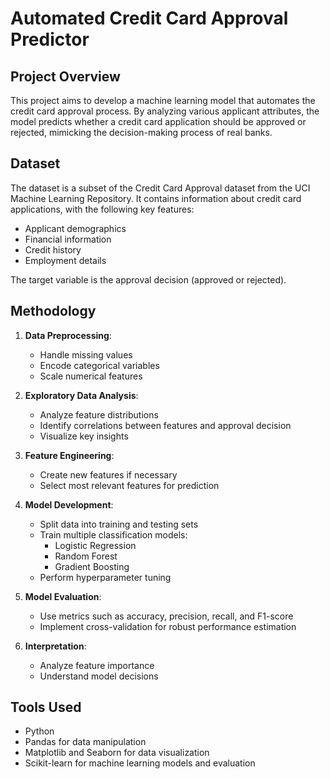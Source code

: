 # Automated Credit Card Approval Predictor

## Project Overview

This project aims to develop a machine learning model that automates the credit card approval process. By analyzing various applicant attributes, the model predicts whether a credit card application should be approved or rejected, mimicking the decision-making process of real banks.

## Dataset

The dataset is a subset of the Credit Card Approval dataset from the UCI Machine Learning Repository. It contains information about credit card applications, with the following key features:

- Applicant demographics
- Financial information
- Credit history
- Employment details

The target variable is the approval decision (approved or rejected).

## Methodology

1. **Data Preprocessing**:
   - Handle missing values
   - Encode categorical variables
   - Scale numerical features

2. **Exploratory Data Analysis**:
   - Analyze feature distributions
   - Identify correlations between features and approval decision
   - Visualize key insights

3. **Feature Engineering**:
   - Create new features if necessary
   - Select most relevant features for prediction

4. **Model Development**:
   - Split data into training and testing sets
   - Train multiple classification models:
     - Logistic Regression
     - Random Forest
     - Gradient Boosting
   - Perform hyperparameter tuning

5. **Model Evaluation**:
   - Use metrics such as accuracy, precision, recall, and F1-score
   - Implement cross-validation for robust performance estimation

6. **Interpretation**:
   - Analyze feature importance
   - Understand model decisions

## Tools Used

- Python
- Pandas for data manipulation
- Matplotlib and Seaborn for data visualization
- Scikit-learn for machine learning models and evaluation